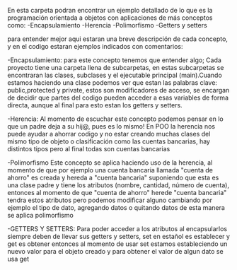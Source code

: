 En esta carpeta podran encontrar un ejemplo detallado de lo que es 
la programación orientada a objetos con aplicaciones de más conceptos como:
-Encapsulamiento
-Herencia
-Polimorfismo
-Getters y setters


para entender mejor aqui estaran una breve descripción de cada concepto, y en el codigo estaran ejemplos indicados 
con comentarios:

-Encapsulamiento:
para este concepto tenemos que entender algo; Cada proyecto tiene una carpeta llena de subcarpetas, en estas subcarpetas
se encontraran las clases, subclases y el ejecutable principal (main).Cuando estamos haciendo una clase podemos ver 
que estan las palabras clave: public,protected y private, estos son modificadores de acceso, se encargan de decidir que 
partes del codigo pueden acceder a esas variables de forma directa, aunque al final para esto estan los getters y setters.

-Herencia:
Al momento de escuchar este concepto podemos pensar en lo que un padre deja a su hij@, pues es lo mismo!
En POO la herencia nos puede ayudar a ahorrar codigo y no estar creando muchas clases del mismo tipo de objeto o 
clasificación como las cuentas bancarias, hay distintos tipos pero al final todas son cuentas bancarias

-Polimorfismo
Este concepto se aplica haciendo uso de la herencia, al momento de que por ejemplo una cuenta bancaria llamada "cuenta de ahorro" 
es creada y hereda a "cuenta bancaria" suponiendo que esta es una clase padre y tiene los atributos (nombre, cantidad, número de cuenta), entonces al momento de que  "cuenta de ahorro" herede "cuenta bancaria" tendra estos atributos pero podemos modificar alguno cambiando por ejemplo el tipo de dato, agregando datos o quitando datos de esta manera se aplica polimorfismo 

-GETTERS Y SETTERS:
Para poder acceder a los atributos al encapsularlos siempre deben de llevar sus getters y setters, set en estañol es establecer y get es obtener entonces al momento de usar set estamos estableciendo un nuevo valor para el objeto creado y para obtener el valor de 
algun dato se usa get 

